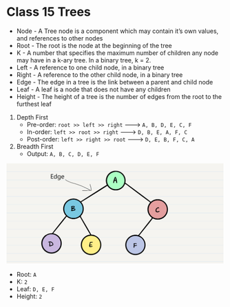 # Class 15 Trees

* Node - A Tree node is a component which may contain it’s own values, and references to other nodes
* Root - The root is the node at the beginning of the tree
* K - A number that specifies the maximum number of children any node may have in a k-ary tree. In a binary tree, k = 2.
* Left - A reference to one child node, in a binary tree
* Right - A reference to the other child node, in a binary tree
* Edge - The edge in a tree is the link between a parent and child node
* Leaf - A leaf is a node that does not have any children
* Height - The height of a tree is the number of edges from the root to the furthest leaf

1. Depth First
    * Pre-order: `root >> left >> right` ---> `A, B, D, E, C, F`
    * In-order: `left >> root >> right` ---> `D, B, E, A, F, C`
    * Post-order: `left >> right >> root` ---> `D, E, B, F, C, A`
1. Breadth First
    * Output: `A, B, C, D, E, F`

![tree](./images/tree-example.png)

* Root: `A`
* K: `2`
* Leaf: `D, E, F`
* Height: `2`